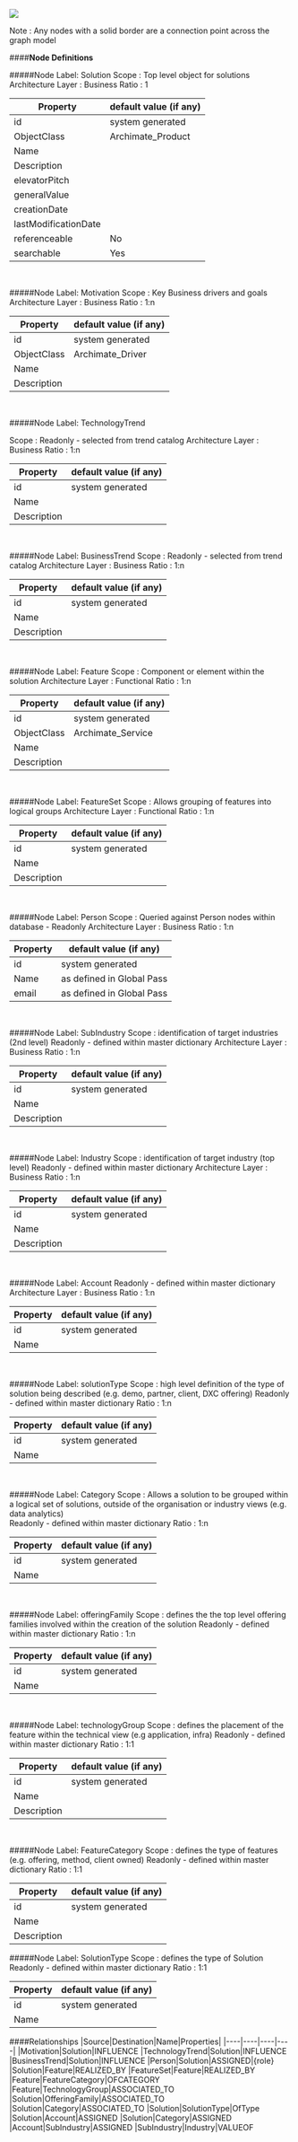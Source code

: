 ![](../images/SolutionMetaModel.png)

Note : Any nodes with a solid border are a connection point across the graph model 

####**Node Definitions**

#####Node Label: Solution
Scope : Top level object for solutions
Architecture Layer : Business
Ratio : 1

|Property|default value (if any)|
|----|----|
|id|system generated
|ObjectClass|Archimate_Product
|Name |
|Description |
|elevatorPitch |
|generalValue |
|creationDate |
|lastModificationDate |
|referenceable|No |
|searchable|Yes |

<br>

#####Node Label: Motivation
Scope : Key Business drivers and goals
Architecture Layer : Business
Ratio : 1:n

|Property|default value (if any)|
|----|----|
|id|system generated
|ObjectClass|Archimate_Driver
|Name |
|Description |

<br>

#####Node Label: TechnologyTrend

Scope :  Readonly - selected from trend catalog
Architecture Layer : Business
Ratio : 1:n

|Property|default value (if any)|
|----|----|
|id|system generated
|Name |
|Description  

<br>

#####Node Label: BusinessTrend
Scope :  Readonly - selected from trend catalog
Architecture Layer : Business
Ratio : 1:n

|Property|default value (if any)|
|----|----|
|id|system generated
|Name |
|Description  

<br>

#####Node Label: Feature
Scope :  Component or element within the solution
Architecture Layer : Functional 
Ratio : 1:n

|Property|default value (if any)|
|----|----|
|id|system generated
|ObjectClass|Archimate_Service
|Name |
|Description  


<br>

#####Node Label: FeatureSet
Scope :  Allows grouping of features into logical groups
Architecture Layer : Functional 
Ratio : 1:n

|Property|default value (if any)|
|----|----|
|id|system generated
|Name |
|Description  


<br>

#####Node Label: Person
Scope : Queried against Person nodes within database - Readonly
Architecture Layer : Business
Ratio : 1:n

|Property|default value (if any)|
|----|----|
|id|system generated
|Name|as defined in Global Pass
|email|as defined in Global Pass


<br>

#####Node Label: SubIndustry
Scope : identification of target industries (2nd level)
Readonly  - defined within master dictionary 
Architecture Layer : Business
Ratio : 1:n

|Property|default value (if any)|
|----|----|
|id|system generated
|Name |
|Description  

<br>

#####Node Label: Industry
Scope : identification of target industry (top level)
Readonly - defined within master dictionary 
Architecture Layer : Business
Ratio : 1:n

|Property|default value (if any)|
|----|----|
|id|system generated
|Name |
|Description  

<br>

#####Node Label: Account
Readonly - defined within master dictionary 
Architecture Layer : Business
Ratio : 1:n

|Property|default value (if any)|
|----|----|
|id|system generated
|Name |


<br>

#####Node Label: solutionType
Scope : high level definition of the type of solution being described (e.g. demo, partner, client, DXC offering)
Readonly - defined within master dictionary 
Ratio : 1:n

|Property|default value (if any)|
|----|----|
|id|system generated
|Name |


<br>

#####Node Label: Category
Scope : Allows a solution to be grouped within a logical set of solutions, outside of the organisation or industry views (e.g. data analytics)  
Readonly - defined within master dictionary 
Ratio : 1:n

|Property|default value (if any)|
|----|----|
|id|system generated
|Name |

<br>

#####Node Label: offeringFamily
Scope : defines the the top level offering families involved within the creation of the solution
Readonly - defined within master dictionary 
Ratio : 1:n

|Property|default value (if any)|
|----|----|
|id|system generated
|Name |

<br>

#####Node Label: technologyGroup
Scope : defines the placement of the feature within the technical view (e.g application, infra)
Readonly - defined within master dictionary 
Ratio : 1:1

|Property|default value (if any)|
|----|----|
|id|system generated
|Name |
|Description  

<br>

#####Node Label: FeatureCategory
Scope : defines the type of features (e.g. offering, method, client owned)
Readonly - defined within master dictionary 
Ratio : 1:1

|Property|default value (if any)|
|----|----|
|id|system generated
|Name |
|Description  |

#####Node Label: SolutionType
Scope : defines the type of Solution
Readonly - defined within master dictionary 
Ratio : 1:1

|Property|default value (if any)|
|----|----|
|id|system generated
|Name |

####Relationships
|Source|Destination|Name|Properties|
|----|----|----|----|
|Motivation|Solution|INFLUENCE
|TechnologyTrend|Solution|INFLUENCE
|BusinessTrend|Solution|INFLUENCE
|Person|Solution|ASSIGNED|{role}
|Solution|Feature|REALIZED_BY
|FeatureSet|Feature|REALIZED_BY
|Feature|FeatureCategory|OFCATEGORY
|Feature|TechnologyGroup|ASSOCIATED_TO
|Solution|OfferingFamily|ASSOCIATED_TO
|Solution|Category|ASSOCIATED_TO
|Solution|SolutionType|OfType
|Solution|Account|ASSIGNED
|Solution|Category|ASSIGNED
|Account|SubIndustry|ASSIGNED
|SubIndustry|Industry|VALUEOF

